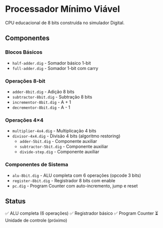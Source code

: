 # Processador Mínimo Viável

CPU educacional de 8 bits construída no simulador Digital.

## Componentes

### Blocos Básicos
- `half-adder.dig` - Somador básico 1-bit
- `full-adder.dig` - Somador 1-bit com carry

### Operações 8-bit
- `adder-8bit.dig` - Adição 8 bits
- `subtractor-8bit.dig` - Subtração 8 bits
- `incrementor-8bit.dig` - A + 1
- `decrementor-8bit.dig` - A - 1

### Operações 4×4
- `multiplier-4x4.dig` - Multiplicação 4 bits
- `divisor-4x4.dig` - Divisão 4 bits (algoritmo restoring)
  - `adder-5bit.dig` - Componente auxiliar
  - `subtractor-5bit.dig` - Componente auxiliar
  - `divide-step.dig` - Componente auxiliar

### Componentes de Sistema
- `alu-8bit.dig` - ALU completa com 6 operações (opcode 3 bits)
- `register-8bit.dig` - Registrador 8 bits com enable
- `pc.dig` - Program Counter com auto-incremento, jump e reset

## Status

✅ ALU completa (6 operações)
✅ Registrador básico
✅ Program Counter
⏳ Unidade de controle (próximo)

